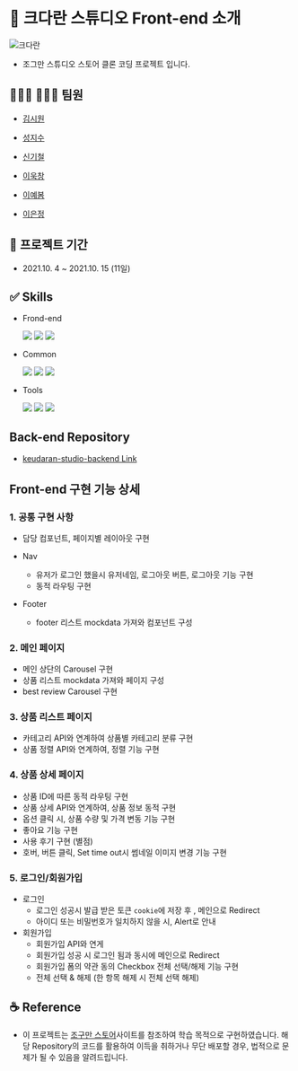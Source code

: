 # 🦖 크다란 스튜디오 Front-end 소개
![크다란](https://user-images.githubusercontent.com/87760409/137558624-5290cf93-db93-4d5f-8b24-00453ab28c64.png)

- 조그만 스튜디오 스토어 클론 코딩 프로젝트 입니다.

## 💁🏻‍♂️ 💁🏻‍♀️ 팀원

- [김시원](https://github.com/k-cool)

- [성지수](https://github.com/seong-ji-sue)

- [신기철](https://github.com/PhilipShinnn)

- [이욱창](https://github.com/wook95)

- [이예봄](https://github.com/yebomlee)

- [이은정](http://github.com/leecoder21)

## 📅 프로젝트 기간

- 2021.10. 4 ~ 2021.10. 15 (11일)

## ✅ Skills

- Frond-end

  ![](https://img.shields.io/badge/-React-%2361DAFB?style=flat&logo=react&logoColor=black) ![](https://img.shields.io/badge/-React%20Router-%23CA4245?style=flat&logo=reactrouter&logoColor=white) ![](https://img.shields.io/badge/-Javascript-%23F7DF1E?style=flat&logo=javascript&logoColor=white) 
  
- Common


  ![](https://img.shields.io/badge/-Git-%23F05032?style=flat&logo=git&logoColor=white) ![](https://img.shields.io/badge/-Eslint-%234B32C3?style=flat&logo=eslint&logoColor=white) ![](https://img.shields.io/badge/-Prettier-%23F7B93E?style=flat&logo=prettier&logoColor=white)

- Tools


  ![](https://img.shields.io/badge/-GitHub-%23000000??style=flat&logo=github&logoColor=white) ![](https://img.shields.io/badge/-Slack-%234A154B??style=flat&logo=slack&logoColor=white) ![](https://img.shields.io/badge/-Postman-%23FF6C37??style=flat&logo=postman&logoColor=white) 

## Back-end Repository

- [keudaran-studio-backend Link](https://github.com/wecode-bootcamp-korea/fullstack2-1st-keudaran-studio-backend)

## Front-end 구현 기능 상세
### 1. 공통 구현 사항
- 담당 컴포넌트, 페이지별 레이아웃 구현

 - Nav
   - 유저가 로그인 했을시 유저네임, 로그아웃 버튼, 로그아웃 기능 구현
   - 동적 라우팅 구현
 
 - Footer
    - footer 리스트 mockdata 가져와 컴포넌트 구성
 
### 2. 메인 페이지
 - 메인 상단의 Carousel 구현
 - 상품 리스트 mockdata 가져와 페이지 구성
 - best review Carousel 구현
 
### 3. 상품 리스트 페이지
 - 카테고리 API와 연계하여 상품별 카테고리 분류 구현
 - 상품 정렬 API와 연계하여, 정렬 기능 구현
 
### 4. 상품 상세 페이지
 - 상품 ID에 따른 동적 라우팅 구현
 - 상품 상세 API와 연계하여, 상품 정보 동적 구현
 - 옵션 클릭 시, 상품 수량 및 가격 변동 기능 구현
 - 좋아요 기능 구현
 - 사용 후기 구현 (별점)
 - 호버, 버튼 클릭, Set time out시 썸네일 이미지 변경 기능 구현
 
 ### 5. 로그인/회원가입
 - 로그인
    - 로그인 성공시 발급 받은 토큰 `cookie`에 저장 후 , 메인으로 Redirect
    - 아이디 또는 비밀번호가 일치하지 않을 시, Alert로 안내
 - 회원가입
    - 회원가입 API와 연게
    - 회원가입 성공 시 로그인 됨과 동시에 메인으로 Redirect
    - 회원가입 폼의 약관 동의 Checkbox 전체 선택/해제 기능 구현
    - 전체 선택 & 해제 (한 항목 해제 시 전체 선택 해제)


## ☕️ Reference

- 이 프로젝트는 [조구만 스토어](http://www.jogumanstore.com)사이트를 참조하여 학습 목적으로 구현하였습니다. 해당 Repository의 코드를 활용하여 이득을 취하거나 무단 배포할 경우, 법적으로 문제가 될 수 있음을 알려드립니다.
